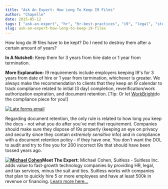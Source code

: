 ```yaml
---
title: "Ask An Expert: How Long To Keep I9 Files"
author: "Chapelle"
date: 2015-05-12
tags: [ "ask-an-expert", "hr", "hr-best-practices", "i9", "legal", "storage", "uncategorized" ]
slug: ask-an-expert-how-long-to-keep-i9-files
---
```

How long do I9 files have to be kept? Do I need to destroy them after a certain amount of years?  
  
**In A Nutshell:** Keep them for 3 years from hire date or 1 year from termination.  
  
**More Explanation:** I9 requirements include employers keeping I9's for 3 years from date of hire or 1 year from termination, whichever is greater. We always make the recommendation to clients that they keep an I9 calendar to track compliance related to initial (3 day) completion, reverification/work authorization expiration, and document retention. [Tip: Or let [WorkBright](https://workbright.com)do the compliance piece for you!]  
  
[![Late forms email](https://workbright.com/wp-content/uploads/2015/07/WBlate-forms-email-300x161.jpg)](https://workbright.com/wp-content/uploads/2015/07/WBlate-forms-email.jpg)  
  
Regarding document retention, the only rule is related to how long you keep the docs - not what you do after you've met that requirement. Companies should make sure they dispose of I9s properly (keeping an eye on privacy and security since they contain _extremely sensitive_ info) and in compliance with a document retention policy - if they have one. You don't want the DOL to audit and try to fine you for 200 incorrect I9s that should have been tossed years ago.  
  
**[![Michael Cohen](https://workbright.com/wp-content/uploads/2015/05/MC.jpg)](https://workbright.com/wp-content/uploads/2015/05/MC.jpg)Meet The Expert:** Michael Cohen, Suitless - Suitless Inc. adds value to fast-growth technology companies by providing HR, legal, and tax services, minus the suit and ties. Suitless works with companies that plan to quickly hire 5 or more employees and have at least 500k in revenue or financing. [Learn more here...](http://www.getsuitless.com)
